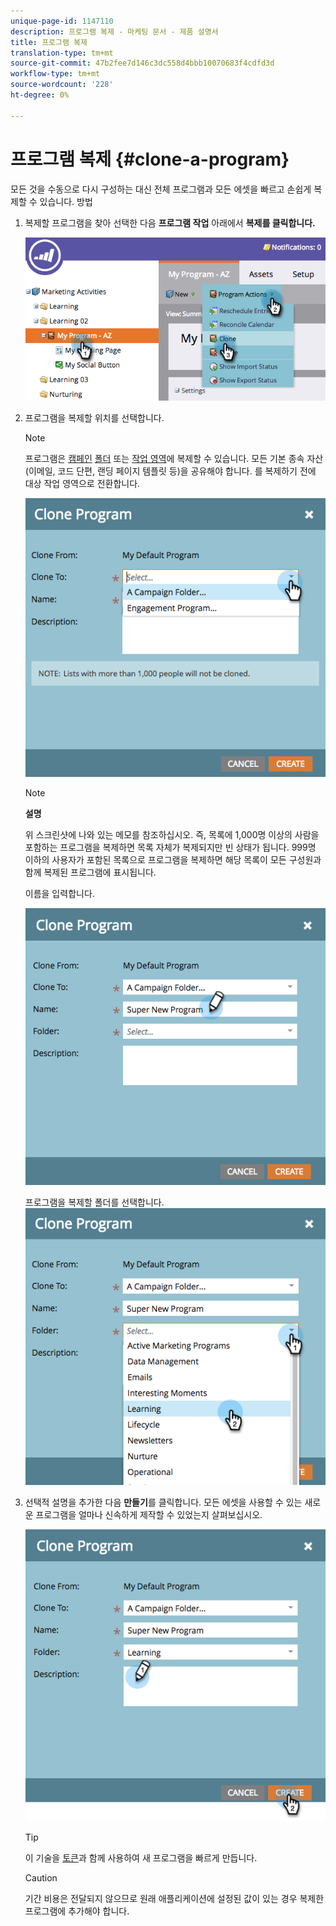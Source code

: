 ```yaml
---
unique-page-id: 1147110
description: 프로그램 복제 - 마케팅 문서 - 제품 설명서
title: 프로그램 복제
translation-type: tm+mt
source-git-commit: 47b2fee7d146c3dc558d4bbb10070683f4cdfd3d
workflow-type: tm+mt
source-wordcount: '228'
ht-degree: 0%

---
```



# 프로그램 복제 {#clone-a-program}

모든 것을 수동으로 다시 구성하는 대신 전체 프로그램과 모든 에셋을 빠르고 손쉽게 복제할 수 있습니다. 방법

1. 복제할 프로그램을 찾아 선택한 다음 **프로그램 작업** 아래에서 **복제를 클릭합니다.**

   ![](assets/image2014-9-5-14-3a31-3a49.png)

1. 프로그램을 복제할 위치를 선택합니다.

   >[!NOTE]
   >
   >프로그램은 [캠페인](../../../../product-docs/core-marketo-concepts/miscellaneous/create-new-campaign-folder.md) [폴더](../../../../product-docs/core-marketo-concepts/miscellaneous/create-new-campaign-folder.md) 또는 [작업 영역](../../../../product-docs/administration/workspaces-and-person-partitions/create-a-new-workspace.md)에 복제할 수 있습니다. 모든 기본 종속 자산(이메일, 코드 단편, 랜딩 페이지 템플릿 등)을 공유해야 합니다. 를 복제하기 전에 대상 작업 영역으로 전환합니다.

   ![](assets/cloneto.png)

   >[!NOTE]
   >
   >**설명**
   >
   >
   >위 스크린샷에 나와 있는 메모를 참조하십시오. 즉, 목록에 1,000명 이상의 사람을 포함하는 프로그램을 복제하면 목록 자체가 복제되지만 빈 상태가 됩니다. 999명 이하의 사용자가 포함된 목록으로 프로그램을 복제하면 해당 목록이 모든 구성원과 함께 복제된 프로그램에 표시됩니다.

   이름을 입력합니다.

   ![](assets/cloneprogramname.png)

   프로그램을 복제할 폴더를 선택합니다.
   ![](assets/choosefolderclone.png)

1. 선택적 설명을 추가한 다음 **만들기**&#x200B;를 클릭합니다. 모든 에셋을 사용할 수 있는 새로운 프로그램을 얼마나 신속하게 제작할 수 있었는지 살펴보십시오.

   ![](assets/createclone.png)

   >[!TIP]
   >
   >이 기술을 [토큰](http://docs.marketo.com/display/docs/using+tokens)과 함께 사용하여 새 프로그램을 빠르게 만듭니다.

   >[!CAUTION]
   >
   >기간 비용은 전달되지 않으므로 원래 애플리케이션에 설정된 값이 있는 경우 복제한 프로그램에 추가해야 합니다.

